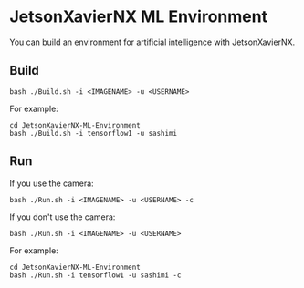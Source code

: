 # JetsonXavierNX ML Environment
You can build an environment for artificial intelligence with JetsonXavierNX.
## Build
```
bash ./Build.sh -i <IMAGENAME> -u <USERNAME>
```
For example:
```
cd JetsonXavierNX-ML-Environment
bash ./Build.sh -i tensorflow1 -u sashimi
```
## Run
If you use the camera:
```
bash ./Run.sh -i <IMAGENAME> -u <USERNAME> -c
```
If you don't use the camera:
```
bash ./Run.sh -i <IMAGENAME> -u <USERNAME>
```
For example:
```
cd JetsonXavierNX-ML-Environment
bash ./Run.sh -i tensorflow1 -u sashimi -c
```